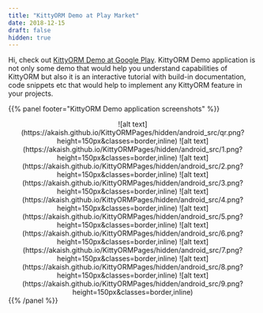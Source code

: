 ```yaml
---
title: "KittyORM Demo at Play Market"
date: 2018-12-15
draft: false
hidden: true
---
```


Hi, check out [KittyORM Demo at Google Play](https://play.google.com/store/apps/details?id=net.akaish.kittyormdemo). KittyORM Demo application is not only some demo that would help you understand capabilities of KittyORM but also it is an interactive tutorial with build-in documentation, code snippets etc that would help to implement any KittyORM feature in your projects.

{{% panel footer="KittyORM Demo application screenshots" %}}
<center>![alt text](https://akaish.github.io/KittyORMPages/hidden/android_src/qr.png?height=150px&classes=border,inline) ![alt text](https://akaish.github.io/KittyORMPages/hidden/android_src/1.png?height=150px&classes=border,inline)  ![alt text](https://akaish.github.io/KittyORMPages/hidden/android_src/2.png?height=150px&classes=border,inline)   ![alt text](https://akaish.github.io/KittyORMPages/hidden/android_src/3.png?height=150px&classes=border,inline)   ![alt text](https://akaish.github.io/KittyORMPages/hidden/android_src/4.png?height=150px&classes=border,inline)  ![alt text](https://akaish.github.io/KittyORMPages/hidden/android_src/5.png?height=150px&classes=border,inline)  ![alt text](https://akaish.github.io/KittyORMPages/hidden/android_src/6.png?height=150px&classes=border,inline)  ![alt text](https://akaish.github.io/KittyORMPages/hidden/android_src/7.png?height=150px&classes=border,inline)  ![alt text](https://akaish.github.io/KittyORMPages/hidden/android_src/8.png?height=150px&classes=border,inline)  ![alt text](https://akaish.github.io/KittyORMPages/hidden/android_src/9.png?height=150px&classes=border,inline)</center>
{{% /panel %}}


